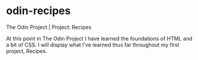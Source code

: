 # odin-recipes
The Odin Project | Project: Recipes

At this point in The Odin Project I have learned the foundations of HTML and a bit of CSS. I will display what I've learned thus far throughout my first project, Recipes.
